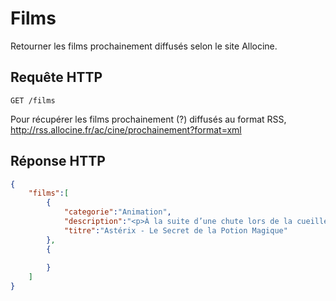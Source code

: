 # Films

Retourner les films prochainement diffusés selon le site Allocine.

## Requête HTTP

`GET /films`

Pour récupérer les films prochainement (?) diffusés au format RSS, http://rss.allocine.fr/ac/cine/prochainement?format=xml

## Réponse HTTP

```json
{
    "films":[
        {
            "categorie":"Animation",
            "description":"<p>À la suite d’une chute lors de la cueillette du gui,...",
            "titre":"Astérix - Le Secret de la Potion Magique"
        },
        {
        	
        }
    ]
}
```
